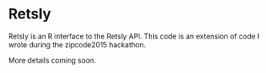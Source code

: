 # Retsly

Retsly is an R interface to the Retsly API.  This code is an extension of code I wrote during the zipcode2015 hackathon.

More details coming soon.
